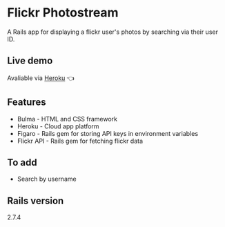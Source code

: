 # Flickr Photostream

A Rails app for displaying a flickr user's photos by searching via their user ID.

## Live demo

Avaliable via [Heroku](https://flickr-photostream.herokuapp.com/) 👈

## Features

- Bulma - HTML and CSS framework
- Heroku - Cloud app platform
- Figaro - Rails gem for storing API keys in environment variables
- Flickr API - Rails gem for fetching flickr data

## To add

- Search by username

## Rails version

2.7.4
